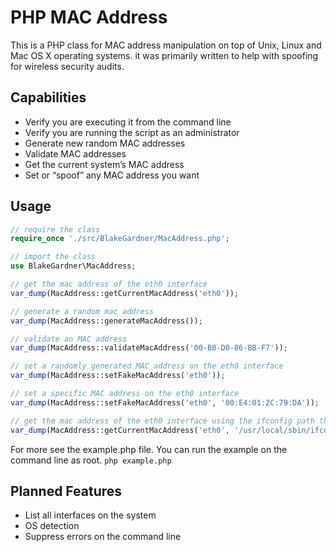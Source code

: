 # PHP MAC Address

This is a PHP class for MAC address manipulation on top of Unix, Linux and Mac
OS X operating systems. it was primarily written to help with spoofing for
wireless security audits.

## Capabilities

  * Verify you are executing it from the command line
  * Verify you are running the script as an administrator
  * Generate new random MAC addresses
  * Validate MAC addresses
  * Get the current system’s MAC address
  * Set or “spoof” any MAC address you want

## Usage

``` php
// require the class
require_once './src/BlakeGardner/MacAddress.php';

// import the class
use BlakeGardner\MacAddress;

// get the mac address of the eth0 interface
var_dump(MacAddress::getCurrentMacAddress('eth0'));

// generate a random mac address
var_dump(MacAddress::generateMacAddress());

// validate an MAC address
var_dump(MacAddress::validateMacAddress('00-B0-D0-86-BB-F7'));

// set a randomly generated MAC address on the eth0 interface
var_dump(MacAddress::setFakeMacAddress('eth0'));

// set a specific MAC address on the eth0 interface
var_dump(MacAddress::setFakeMacAddress('eth0', '00:E4:01:2C:79:DA'));

// get the mac address of the eth0 interface using the ifconfig path that we define 
var_dump(MacAddress::getCurrentMacAddress('eth0', '/usr/local/sbin/ifconfig'));
```

For more see the example.php file. You can run the example on the command line
as root. `php example.php`

## Planned Features

  * List all interfaces on the system
  * OS detection
  * Suppress errors on the command line
